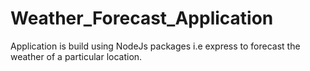 # Weather_Forecast_Application
Application is build using NodeJs packages i.e express to forecast the weather of a particular location.
